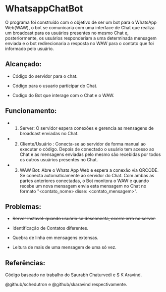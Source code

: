 # **WhatsappChatBot**

O programa foi construído com o objetivo de ser um bot para o WhatsApp Web(WAW), o bot se comunicaria com uma interface de Chat que realiza um broadcast para os usuários presentes no mesmo Chat e, posteriormente, os usuários responderiam a uma determinada mensagem enviada e o bot redirecionaria a resposta no WAW para o contato que foi informado pelo usuário.

## Alcançado:

  - Código do servidor para o chat. 
  
  - Código para o usuario participar do Chat. 
  
  - Codigo do Bot que interage com o Chat e o WAW.
 
## Funcionamento:
 - 1. Server: O servidor espera conexões e gerencia as mensagens de broadcast enviadas no Chat.
 - 2. Cliente/Usuário : Conecta-se ao servidor de forma manual ao executar o código. Depois de conectado o usuário tem acesso ao Chat e as mensagens enviadas pelo mesmo são recebidas por todos os outros usuários presentes no Chat.
 - 3. WAW Bot: Abre o Whats App Web e espera a conexão via QRCODE. Se conecta automaticamente ao servidor do Chat. Com ambas as partes anteriores conectadas, o Bot monitora o WAW e quando recebe um nova mensagem envia esta mensagem no Chat no formato "<contato_nome> disse: <contato_mensagem>".

## Problemas:

  - ~~Server instavel: quando usuário se desconecta, ocorre erro no server.~~

  - Identificação de Contatos diferentes.
  
  - Quebra de linha em mensagens extensas.
  
  - Leitura de mais de uma mensagem de uma só vez.
  
  
 ## Referências:
 
  Código baseado no trabalho do Saurabh Chaturvedi e S K Aravind.
  
  @github/schedutron e @github/skaravind respectivamente.
